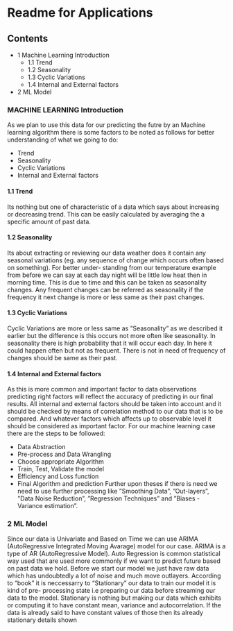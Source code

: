 # Readme for Applications
## Contents

- 1 Machine Learning Introduction
   - 1.1 Trend
   - 1.2 Seasonality
   - 1.3 Cyclic Variations
   - 1.4 Internal and External factors
- 2 ML Model
### MACHINE LEARNING Introduction

As we plan to use this data for our
predicting the futre by an Machine learning algorithm there is
some factors to be noted as follows for better understanding
of what we going to do:

- Trend
- Seasonality
- Cyclic Variations
- Internal and External factors

#### 1.1 Trend

Its nothing but one of characteristic of a data which says
about increasing or decreasing trend. This can be easily
calculated by averaging the a specific amount of past data.


#### 1.2 Seasonality

Its about extracting or reviewing our data weather does it
contain any seasonal variations (eg. any sequence of change
which occurs often based on something). For better under-
standing from our temperature example from before we can
say at each day night will be little low heat then in morning
time. This is due to time and this can be taken as seasonality
changes. Any frequent changes can be referred as seasonality
if the frequency it next change is more or less same as their
past changes.
#### 1.3 Cyclic Variations
Cyclic Variations are more or less same as ”Seasonality”
as we described it earlier but the difference is this occurs
not more often like seasonality. In seasonality there is high
probability that it will occur each day. In here it could happen
often but not as frequent. There is not in need of frequency
of changes should be same as their past.
#### 1.4 Internal and External factors
As this is more common and important factor to data
observations predicting right factors will reflect the accuracy of
predicting in our final results. All internal and external factors
should be taken into account and it should be checked by
means of correlation method to our data that is to be compared.
And whatever factors which affects up to observable level it
should be considered as important factor.
For our machine learning case there are the steps to be
followed:

- Data Abstraction
- Pre-process and Data Wrangling
- Choose appropriate Algorithm
- Train, Test, Validate the model
- Efficiency and Loss function
- Final Algorithm and prediction
Further upon theses if there is need we need to use further
processing like ”Smoothing Data”, ”Out-layers”, ”Data Noise
Reduction”, ”Regression Techniques” and ”Biases - Variance
estimation”.

### 2 ML Model
Since our data is Univariate and Based on Time we can use
ARIMA (AutoRegressive Integrated Moving Avarage) model
for our case. ARIMA is a type of AR (AutoRegressive Model).
Auto Regression is common statistical way used that are
used more commonly if we want to predict future based on
past data we hold. Before we start our model we just have
raw data which has undoubtedly a lot of noise and much
move outlayers. According to “book” it is neccessarry to
“Stationary” our data to train our model it is kind of pre-
processing state i.e preparing our data before streaming our
data to the model. Stationary is nothing but making our data
which exhibits or computing it to have constant mean, variance
and autocorrelation. If the data is already said to have constant
values of those then its already stationary details shown 
